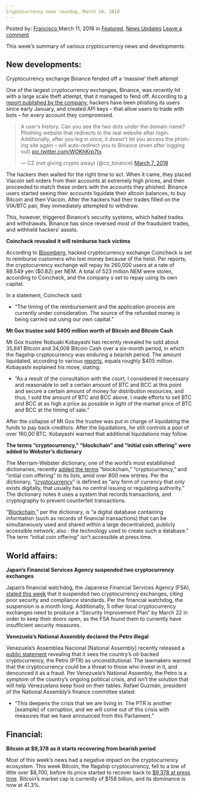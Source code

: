 ```yaml
---
Cryptocurrency news roundup, March 10, 2018
---
```

<article class="post-listing post-25007 post type-post status-publish format-standard has-post-thumbnail hentry 
 tag-545 tag-5927 tag-cryptocurrency tag-march tag-news tag-roundup">
<div class="post-inner">
<span>Posted by: <a href="https://www.deepdotweb.com/author/francisco/" title="">Francisco </a></span>
<span>March 11, 2018</span>
<span>in <a href="https://www.deepdotweb.com/category/deepdot-news/" rel="category tag">Featured</a>, <a href="https://www.deepdotweb.com/category/news-updates/" rel="category tag">News Updates</a></span>
<span><a href="https://www.deepdotweb.com/2018/03/11/cryptocurrency-news-roundup-march-10-2018/#respond">Leave a comment</a></span>


<p>This week’s summary of various cryptocurrency news and developments.</p>
<h2>New developments:</h2>
<p>Cryptocurrency exchange Binance fended off a ‘massive’ theft attempt</p>
<p>One of the largest cryptocurrency exchanges, Binance, was recently hit with a large scale theft attempt, that it managed to fend off. According to <a href="https://support.binance.com/hc/en-us/articles/360001547431-Summary-of-the-Phishing-and-Attempted-Stealing-Incident-on-Binance">a report published by the company</a>, hackers have been phishing its users since early January, and created API keys – that allow users to trade with bots – for every account they compromised.</p>
<blockquote class="twitter-tweet" data-width="550" data-dnt="true">
<p lang="en" dir="ltr">A user’s history. Can you see the two dots under the domain name? Phishing website that redirects to the real website after login. Additionally, after you log in once, it doesn&#39;t let you access the phishing site again &#8211; will auto-redirect you to Binance (even after logging out) <a href="https://t.co/WOKhKrp7tx">pic.twitter.com/WOKhKrp7tx</a></p>
<p>&mdash; CZ (not giving crypto away) (@cz_binance) <a href="https://twitter.com/cz_binance/status/971483376753393664?ref_src=twsrc%5Etfw">March 7, 2018</a></p></blockquote>
<p><script async src="https://platform.twitter.com/widgets.js" charset="utf-8"></script></p>
<p>The hackers then waited for the right time to act. When it came, they placed Viacoin sell orders from their accounts at extremely high prices, and then proceeded to match these orders with the accounts they phished. Binance users started seeing their accounts liquidate their altcoin balances, to buy Bitcoin and then Viacoin. After the hackers had their trades filled on the VIA/BTC pair, they immediately attempted to withdraw.</p>
<p>This, however, triggered Binance’s security systems, which halted trades and withdrawals. Binance has since reversed most of the fraudulent trades, and withheld hackers’ assets.</p>
<p><strong>Coincheck revealed it will reimburse hack victims</strong></p>
<p>According to <a href="https://www.bloomberg.com/news/articles/2018-01-27/coincheck-to-repay-customers-who-lost-money-in-400-million-hack">Bloomberg</a>, hacked cryptocurrency exchange Coincheck is set to reimburse customers who lost money because of the heist. Per reports, the cryptocurrency exchange will repay its 260,000 users at a rate of 88.549 yen ($0.82) per NEM. A total of 523 million NEM were stolen, according to Coincheck, and the company s set to repay using its own capital.</p>
<p>In a statement, Coincheck said:</p>
<ul>
<li>“The timing of the reimbursement and the application process are currently under consideration. The source of the refunded money is being carried out using our own capital.&#8221;</li>
</ul>
<p><strong>Mt Gox trustee sold $400 million worth of Bitcoin and Bitcoin Cash</strong></p>
<p>Mt Gox trustee Nobuaki Kobayashi has recently revealed he sold about 35,841 Bitcoin and 34,008 Bitcoin Cash over a six-month period, in which the flagship cryptocurrency was enduring a bearish period. The amount liquidated, according to various <a href="https://www.coindesk.com/mt-gox-trustee-sells-400-million-bitcoin-bitcoin-cash/">reports</a>, equals roughly $405 million. Kobayashi explained his move, stating:</p>
<ul>
<li>“As a result of the consultation with the court, I considered it necessary and reasonable to sell a certain amount of BTC and BCC at this point and secure a certain amount of money for distribution resources, and thus, I sold the amount of BTC and BCC above. I made efforts to sell BTC and BCC at as high a price as possible in light of the market price of BTC and BCC at the timing of sale.&#8221;</li>
</ul>
<p>After the collapse of Mt Gox the trustee was put in charge of liquidating the funds to pay back creditors. After the liquidations, he still controls a pool of over 160,00 BTC. Kobayashi warned that additional liquidations may follow.</p>
<p><strong>The terms “cryptocurrency,” “blockchain” and “initial coin offering” were added to Webster’s dictionary</strong></p>
<p>The Merriam-Webster dictionary, one of the world’s most established dictionaries, recently <a href="https://www.merriam-webster.com/words-at-play/new-words-in-the-dictionary-march-2018">added the terms</a> “blockchain,” “cryptocurrency,” and “initial coin offering” to its lists, amid over 800 new entries. Per the dictionary, “<a href="https://www.merriam-webster.com/dictionary/cryptocurrency">cryptocurrency</a>” is defined as “any form of currency that only exists digitally, that usually has no central issuing or regulating authority.” The dictionary notes it uses a system that records transactions, and cryptography to prevent counterfeit transactions.</p>
<p>“<a href="https://www.merriam-webster.com/dictionary/blockchain">Blockchain</a>,” per the dictionary, is “a digital database containing information (such as records of financial transactions) that can be simultaneously used and shared within a large decentralized, publicly accessible network; also : the technology used to create such a database.” The term “initial coin offering” isn’t accessible at press time.</p>
<h2>World affairs:</h2>
<p><strong>Japan’s Financial Services Agency suspended two cryptocurrency exchanges</strong></p>
<p>Japan’s financial watchdog, the Japanese Financial Services Agency (FSA), <a href="https://www.cryptoglobe.com/latest/2018/03/japanese-exchanges-punished-by-regulators/">stated this week</a> that it suspended two cryptocurrency exchanges, citing poor security and compliance standards. Per the financial watchdog, the suspension is a month long. Additionally, 5 other local cryptocurrency exchanges need to produce a “Security Improvement Plan” by March 22 in order to keep their doors open, as the FSA found them to currently have insufficient security measures.</p>
<p><strong>Venezuela’s National Assembly declared the Petro illegal</strong></p>
<p>Venezuela’s Assemblea Nacional [National Assembly] recently released a <a href="http://www.asambleanacional.gob.ve/noticias/_an-declaro-nula-la-emision-del-petro-y-todas-sus-obligaciones">public statement</a> revealing that it sees the country’s oil-backed cryptocurrency, the Petro (PTR) as unconstitutional. The lawmakers warned that the cryptocurrency could be a threat to those who invest in it, and denounced it as a fraud. Per Venezuela’s National Assembly, the Petro is a symptom of the country’s ongoing political crisis, and isn’t the solution that will help Venezuelans keep food on their tables. Rafael Guzmán, president of the National Assembly’s finance committee stated:</p>
<ul>
<li>“This deepens the crisis that we are living in. The PTR is another [example] of corruption, and we will come out of this crisis with measures that we have announced from this Parliament.”</li>
</ul>
<h2>Financial:</h2>
<p><strong>Bitcoin at $9,378 as it starts recovering from bearish period</strong></p>
<p>Most of this week’s news had a negative impact on the cryptocurrency ecosystem. This week Bitcoin, the flagship cryptocurrency, fell to a low of little over $8,700, before its price started to recover back to <a href="https://coinmarketcap.com/currencies/bitcoin/">$9,378 at press time</a>. Bitcoin’s market cap is currently of $158 billion, and its dominance is now at 41.3%.</p>
</div>
<span style="display:none"><a href="https://www.deepdotweb.com/tag/10/" rel="tag">10</a> <a href="https://www.deepdotweb.com/tag/2018/" rel="tag">2018</a> <a href="https://www.deepdotweb.com/tag/cryptocurrency/" rel="tag">cryptocurrency</a> <a href="https://www.deepdotweb.com/tag/march/" rel="tag">march</a> <a href="https://www.deepdotweb.com/tag/news/" rel="tag">news</a> <a href="https://www.deepdotweb.com/tag/roundup/" rel="tag">roundup</a></span> <span style="display:none" class="updated">2018-03-11</span>
<div style="display:none" class="vcard author" itemprop="author" itemscope itemtype="http://schema.org/Person"><strong class="fn" itemprop="name"><a href="https://www.deepdotweb.com/author/francisco/" title="Posts by Francisco" rel="author">Francisco</a></strong></div>
</div>
</article>

